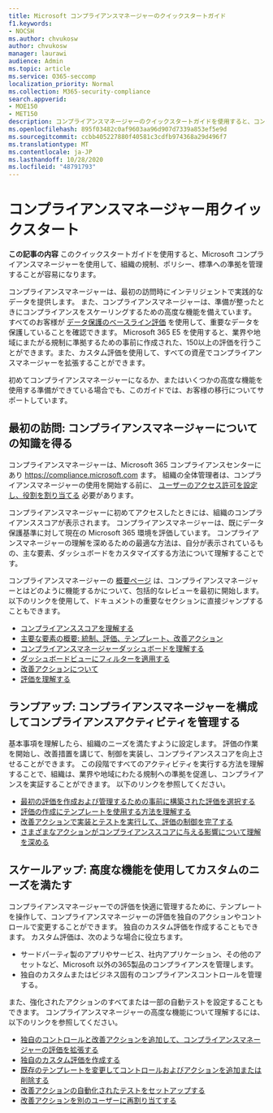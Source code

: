```yaml
---
title: Microsoft コンプライアンスマネージャーのクイックスタートガイド
f1.keywords:
- NOCSH
ms.author: chvukosw
author: chvukosw
manager: laurawi
audience: Admin
ms.topic: article
ms.service: O365-seccomp
localization_priority: Normal
ms.collection: M365-security-compliance
search.appverid:
- MOE150
- MET150
description: コンプライアンスマネージャーのクイックスタートガイドを使用すると、コンプライアンスマネージャーの理解、設定、および使用についての移行に役立てることができます。
ms.openlocfilehash: 895f03482c0af9603aa96d907d7339a853ef5e9d
ms.sourcegitcommit: ccbb405227880f40581c3cdfb974368a29d496f7
ms.translationtype: MT
ms.contentlocale: ja-JP
ms.lasthandoff: 10/28/2020
ms.locfileid: "48791793"
---
```

# <a name="compliance-manager-quickstart"></a>コンプライアンスマネージャー用クイックスタート

**この記事の内容** このクイックスタートガイドを使用すると、Microsoft コンプライアンスマネージャーを使用して、組織の規制、ポリシー、標準への準拠を管理することが容易になります。

コンプライアンスマネージャーは、最初の訪問時にインテリジェントで実践的なデータを提供します。 また、コンプライアンスマネージャーは、準備が整ったときにコンプライアンスをスケーリングするための高度な機能を備えています。 すべてのお客様が [データ保護のベースライン評価](compliance-manager-assessments.md#data-protection-baseline-default-assessment) を使用して、重要なデータを保護していることを確認できます。 Microsoft 365 E5 を使用すると、業界や地域にまたがる規制に準拠するための事前に作成された、150以上の評価を行うことができます。また、カスタム評価を使用して、すべての資産でコンプライアンスマネージャーを拡張することができます。

初めてコンプライアンスマネージャーになるか、またはいくつかの高度な機能を使用する準備ができている場合でも、このガイドでは、お客様の移行についてサポートしています。

## <a name="first-visit-get-to-know-compliance-manager"></a>最初の訪問: コンプライアンスマネージャーについての知識を得る

コンプライアンスマネージャーは、Microsoft 365 コンプライアンスセンターにあり https://compliance.microsoft.com ます。 組織の全体管理者は、コンプライアンスマネージャーの使用を開始する前に、 [ユーザーのアクセス許可を設定し、役割を割り当てる](compliance-manager-setup.md#set-user-permissions-and-assign-roles) 必要があります。

コンプライアンスマネージャーに初めてアクセスしたときには、組織のコンプライアンススコアが表示されます。 コンプライアンスマネージャーは、既にデータ保護基準に対して現在の Microsoft 365 環境を評価しています。 コンプライアンスマネージャーの理解を深めるための最適な方法は、自分が表示されているもの、主な要素、ダッシュボードをカスタマイズする方法について理解することです。

コンプライアンスマネージャーの [概要ページ](compliance-manager.md) は、コンプライアンスマネージャーとはどのように機能するかについて、包括的なレビューを最初に開始します。 以下のリンクを使用して、ドキュメントの重要なセクションに直接ジャンプすることもできます。

- [コンプライアンススコアを理解する](compliance-manager.md#understanding-your-compliance-score)
- [主要な要素の概要: 統制、評価、テンプレート、改善アクション](compliance-manager.md#key-elements-controls-assessments-templates-improvement-actions)
- [コンプライアンスマネージャーダッシュボードを理解する](compliance-manager-setup.md#understand-the-compliance-manager-dashboard)
- [ダッシュボードビューにフィルターを適用する](compliance-manager-setup.md#filtering-your-dashboard-view)
- [改善アクションについて](compliance-manager-setup.md#improvement-actions-page)
- [評価を理解する](compliance-manager.md#assessments)

## <a name="ramping-up-configure-compliance-manager-to-manage-your-compliance-activities"></a>ランプアップ: コンプライアンスマネージャーを構成してコンプライアンスアクティビティを管理する

基本事項を理解したら、組織のニーズを満たすように設定します。 評価の作業を開始し、改善措置を講じて、制御を実装し、コンプライアンススコアを向上させることができます。 この段階ですべてのアクティビティを実行する方法を理解することで、組織は、業界や地域にわたる規制への準拠を促進し、コンプライアンスを実証することができます。 以下のリンクを参照してください。

- [最初の評価を作成および管理するための事前に構築された評価を選択する](compliance-manager-assessments.md)
- [評価の作成にテンプレートを使用する方法を理解する](compliance-manager-templates.md)
- [改善アクションで実装とテストを実行して、評価の制御を完了する](compliance-manager-improvement-actions.md)
- [さまざまなアクションがコンプライアンススコアに与える影響について理解を深める](compliance-score-calculation.md)

## <a name="scaling-up-use-advanced-functionality-to-meet-your-custom-needs"></a>スケールアップ: 高度な機能を使用してカスタムのニーズを満たす

コンプライアンスマネージャーでの評価を快適に管理するために、テンプレートを操作して、コンプライアンスマネージャーの評価を独自のアクションやコントロールで変更することができます。 独自のカスタム評価を作成することもできます。 カスタム評価は、次のような場合に役立ちます。

- サードパーティ製のアプリやサービス、社内アプリケーション、その他のアセットなど、Microsoft 以外の365製品のコンプライアンスを管理します。
- 独自のカスタムまたはビジネス固有のコンプライアンスコントロールを管理する。

また、強化されたアクションのすべてまたは一部の自動テストを設定することもできます。 コンプライアンスマネージャーの高度な機能について理解するには、以下のリンクを参照してください。

- [独自のコントロールと改善アクションを追加して、コンプライアンスマネージャーの評価を拡張する](compliance-manager-assessments.md#extend-a-pre-built-assessment)
- [独自のカスタム評価を作成する](compliance-manager-assessments.md#create-your-own-custom-assessment)
- [既存のテンプレートを変更してコントロールおよびアクションを追加または削除する](compliance-manager-templates.md#modify-a-template)
- [改善アクションの自動化されたテストをセットアップする](compliance-manager-setup.md#set-up-automated-testing)
- [改善アクションを別のユーザーに再割り当てする](compliance-manager-setup.md#reassign-improvement-actions-to-another-user)